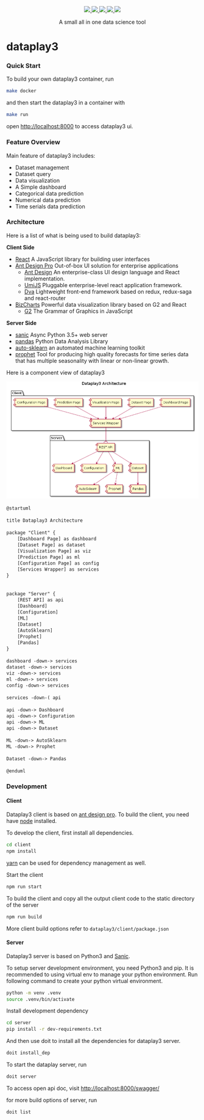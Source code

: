 <p align="center">
  <a href="https://github.com/gangtao/dataplay3/issues">
    <img src="https://img.shields.io/github/issues/gangtao/dataplay3.svg">
  </a>
  <a href="https://github.com/gangtao/dataplay3/network">
    <img src="https://img.shields.io/github/forks/gangtao/dataplay3.svg">
  </a>
  <a href="https://github.com/gangtao/dataplay3/stargazers">
    <img src="https://img.shields.io/github/stars/gangtao/dataplay3.svg">
  </a>
  <a href="https://app.codacy.com/app/gangtao/dataplay3?utm_source=github.com&utm_medium=referral&utm_content=gangtao/dataplay3&utm_campaign=Badge_Grade_Settings">
    <img src="https://api.codacy.com/project/badge/Grade/8e46d2bc99bc4dad990af063c26efb00">
  </a>
  <a href="https://ebertapp.io/github/gangtao/dataplay3">
    <img src="https://ebertapp.io/github/gangtao/dataplay3.svg">
  </a>
</p>

<p align="center">
  A small all in one data science tool
</p>

# dataplay3

### Quick Start
To build your own dataplay3 container, run
```bash
make docker
```
and then start the dataplay3 in a container with
```bash
make run
```
open [http://localhost:8000](http://localhost:8000) to access dataplay3 ui.

### Feature Overview

Main feature of dataplay3 includes:
- Dataset management
- Dataset query
- Data visualization
- A Simple dashboard
- Categorical data prediction
- Numerical data prediction
- Time serials data prediction

### Architecture

Here is a list of what is being used to build dataplay3:

**Client Side**
- [React](https://reactjs.org/) A JavaScript library for building user interfaces
- [Ant Design Pro](https://pro.ant.design/) Out-of-box UI solution for enterprise applications
  - [Ant Design](https://ant.design/) An enterprise-class UI design language and React implementation.
  - [UmiJS](https://umijs.org/) Pluggable enterprise-level react application framework.
  - [Dva](https://github.com/dvajs/dva) Lightweight front-end framework based on redux, redux-saga and react-router
- [BizCharts](https://github.com/alibaba/BizCharts) Powerful data visualization library based on G2 and React
  - [G2](https://github.com/antvis/g2) The Grammar of Graphics in JavaScript

**Server Side**
- [sanic](https://github.com/huge-success/sanic) Async Python 3.5+ web server
- [pandas](https://pandas.pydata.org/) Python Data Analysis Library
- [auto-sklearn](https://automl.github.io/auto-sklearn/master/index.html) an automated machine learning toolkit
- [prophet](https://github.com/facebook/prophet) Tool for producing high quality forecasts for time series data that has multiple seasonality with linear or non-linear growth.


Here is a component view of dataplay3

![dataplay3_component_view](./assets/dataplay3_component_view.png)
```plantuml
@startuml

title Dataplay3 Architecture

package "Client" {
    [Dashboard Page] as dashboard
    [Dataset Page] as dataset
    [Visualization Page] as viz
    [Prediction Page] as ml
    [Configuration Page] as config
    [Services Wrapper] as services
}

 
package "Server" {
    [REST API] as api
    [Dashboard]   
    [Configuration]
    [ML]
    [Dataset]
    [AutoSklearn]
    [Prophet]
    [Pandas]
} 

dashboard -down-> services
dataset -down-> services
viz -down-> services
ml -down-> services
config -down-> services

services -down-( api

api -down-> Dashboard 
api -down-> Configuration 
api -down-> ML 
api -down-> Dataset

ML -down-> AutoSklearn 
ML -down-> Prophet

Dataset -down-> Pandas

@enduml
```

### Development

#### Client
Dataplay3 client is based on [ant design pro](https://pro.ant.design/). To build the client, you need have [node](https://nodejs.org/en/) installed.

To develop the client, first install all dependencies.

```bash
cd client
npm install
```
[yarn](https://yarnpkg.com/en/) can be used for dependency management as well.

Start the client
```bash
npm run start
```

To build the client and copy all the output client code to the static directory of the server
```bash
npm run build
``` 

More client build options refer to `dataplay3/client/package.json` 

#### Server
Dataplay3 server is based on Python3 and [Sanic](https://github.com/huge-success/sanic). 

To setup server development environment, you need Python3 and pip. It is recommended to using virtual env to manage your python environment.  Run following command to create your python virtual environment. 
```bash
python -m venv .venv
source .venv/bin/activate
```

Install development dependency
```bash
cd server
pip install -r dev-requirements.txt
```

And then use doit to install all the dependencies for dataplay3 server.
```bash
doit install_dep
```

To start the dataplay server, run
```bash
doit server
```

To access open api doc, visit [http://localhost:8000/swagger/](http://localhost:8000/swagger/)

for more build options of server, run
```bash
doit list
```
